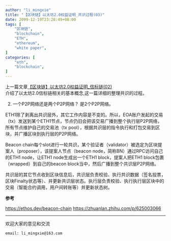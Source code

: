 ```yaml
---
author: "li_mingxie"
title: "【区块链】以太坊2.0权益证明_共识过程(03)"
date: 2099-12-19T23:28:49+08:00
tags: [
    "区块链",
    "blockchain",
    "ETH",
    "ethereum",
    "white paper",
]
categories: [
    "eth",
    "blockchain",
]
---
```


上一篇文章[【区块链】以太坊2.0权益证明_信标链(02)](https://limingxie.github.io/blockchain/eth/eth_2_0/ethereum_pos_2/)  
介绍了以太坊2.0信标链相关的基本概念,这一篇详细的整理共识的过程。  <!--more-->  

2. 一个P2P网络还是两个P2P网络？
是2个P2P网络。

ETH1除了剥离出共识层外，其它工作内容是不变的。所以，EOA账户发起的交易（tx）发送到某个ETH1节点，节点仍旧会把该交易广播到整个执行层P2P网络，所有节点维护自己的交易池（tx pool），根据共识层的指令执行和打包交易到区块，并广播区块到执行层的P2P网络。

Beacon chain每个slot进行一轮共识，某个验证者（validator）被选定为区块提案人（proposer），该提案人节点（beacon node，简称BN）通过RPC访问自己的ETH1 node，让ETH1 node生成出一个ETH1 block，提案人把ETH1 block包裹（wrapped）到自己的beacon block当中，然后广播到整个共识层P2P网络。

共识层的其它节点收到区块信息后，共识层负责校验、执行共识数据（签名投票，区块Finalty状态等）、并更新共识层状态。执行层负责校验、执行执行层区块中的交易（智能合约调用，用户间转账等）并更新状态树。


**参考**  

<https://ethos.dev/beacon-chain>
<https://zhuanlan.zhihu.com/p/625003066>

----------------------------------------------
欢迎大家的意见和交流

`email: li_mingxie@163.com`
